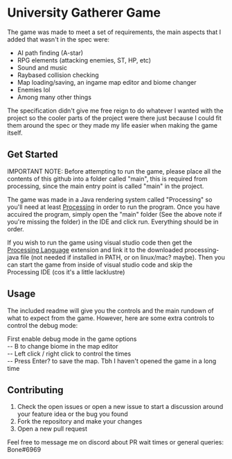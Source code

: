University Gatherer Game
=====================================

The game was made to meet a set of requirements, the main aspects that I added that wasn't in the spec were:

- AI path finding (A-star)
- RPG elements (attacking enemies, ST, HP, etc)
- Sound and music
- Raybased collision checking
- Map loading/saving, an ingame map editor and biome changer
- Enemies lol
- Among many other things

The specification didn't give me free reign to do whatever I wanted with the project so the cooler parts of the project were there just because I could fit them around the spec or they made my life easier when making the game itself. 


Get Started
------------
IMPORTANT NOTE: Before attempting to run the game, please place all the contents of this github into a folder called "main", this is required from processing, since the main entry point is called "main" in the project.

The game was made in a Java rendering system called "Processing" so you'll need at least [Processing](https://processing.org/download/) in order to run the program. Once you have accuired the program, simply open the "main" folder (See the above note if you're missing the folder) in the IDE and click run. Everything should be in order.


If you wish to run the game using visual studio code then get the  [Processing Language](https://marketplace.visualstudio.com/items?itemName=Tobiah.language-pde) extension and link it to the downloaded processing-java file (not needed if installed in PATH, or on linux/mac? maybe). Then you can start the game from inside of visual studio code and skip the Processing IDE (cos it's a little lacklustre)


Usage
----

The included readme will give you the controls and the main rundown of what to expect from the game. However, here are some extra controls to control the debug mode:

First enable debug mode in the game options  
-- B to change biome in the map editor  
-- Left click / right click to control the times  
-- Press Enter? to save the map. Tbh I haven't opened the game in a long time 



Contributing
------------

1. Check the open issues or open a new issue to start a discussion around
   your feature idea or the bug you found
2. Fork the repository and make your changes
3. Open a new pull request

Feel free to message me on discord about PR wait times or general queries: Bone#6969

